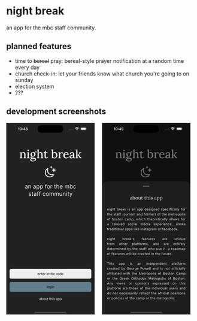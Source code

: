 # night break

an app for the mbc staff community.

## planned features

- time to ~~bereal~~ pray: bereal-style prayer notification at a random time every day
- church check-in: let your friends know what church you're going to on sunday
- election system
- ???

## development screenshots

<img src="assets/welcome-page.png" height="512">&nbsp;&nbsp;&nbsp;&nbsp;
<img src="assets/about-modal.png" height="512">